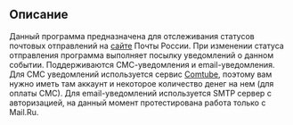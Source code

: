## Описание

Данный программа предназначена для отслеживания статусов почтовых отправлений на [сайте](http://russianpost.ru/) Почты России.
При изменении статуса отправления программа выполняет посылку уведомлений о данном событии. Поддерживаются СМС-уведомления и email-уведомления.
Для СМС уведомлений используется сервис [Comtube](http://www.comtube.ru/), поэтому вам нужно иметь там аккаунт и некоторое количество денег
на нем (для оплаты СМС). Для email-уведомлений используется SMTP сервер с авторизацией, на данный момент протестирована работа только с Mail.Ru.

